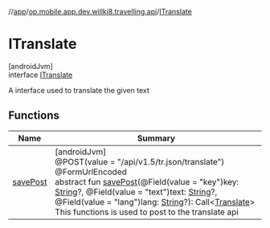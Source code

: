 //[app](../../../index.md)/[op.mobile.app.dev.willkj8.travelling.api](../index.md)/[ITranslate](index.md)

# ITranslate

[androidJvm]\
interface [ITranslate](index.md)

A interface used to translate the given text

## Functions

| Name | Summary |
|---|---|
| [savePost](save-post.md) | [androidJvm]<br>@POST(value = &quot;/api/v1.5/tr.json/translate&quot;)<br>@FormUrlEncoded<br>abstract fun [savePost](save-post.md)(@Field(value = &quot;key&quot;)key: [String](https://kotlinlang.org/api/latest/jvm/stdlib/kotlin/-string/index.html)?, @Field(value = &quot;text&quot;)text: [String](https://kotlinlang.org/api/latest/jvm/stdlib/kotlin/-string/index.html)?, @Field(value = &quot;lang&quot;)lang: [String](https://kotlinlang.org/api/latest/jvm/stdlib/kotlin/-string/index.html)?): Call&lt;[Translate](../../op.mobile.app.dev.willkj8.travelling.model/-translate/index.md)&gt;<br>This functions is used to post to the translate api |
